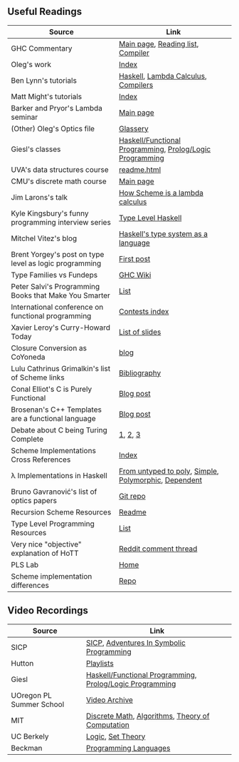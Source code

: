 ## Useful Readings 


| Source |  Link |
| ------ | ----- |
| GHC Commentary | [Main page](https://gitlab.haskell.org/ghc/ghc/-/wikis/commentary), [Reading list](https://gitlab.haskell.org/ghc/ghc/-/wikis/reading-list), [Compiler](https://gitlab.haskell.org/ghc/ghc/-/wikis/commentary/compiler) | 
| Oleg's work | [Index](https://okmij.org/ftp/) |
| Ben Lynn's tutorials | [Haskell](https://crypto.stanford.edu/~blynn/haskell/), [Lambda Calculus](https://crypto.stanford.edu/~blynn/lambda/), [Compilers](https://crypto.stanford.edu/~blynn/compiler/) | 
| Matt Might's tutorials | [Index](https://matt.might.net/articles/) |
| Barker and Pryor's Lambda seminar | [Main page](http://lambda.jimpryor.net/) |
| (Other) Oleg's Optics file | [Glassery](http://oleg.fi/gists/posts/2017-04-18-glassery.html) |
| Giesl's classes | [Haskell/Functional Programming](https://verify.rwth-aachen.de/fp16/), [Prolog/Logic Programming](https://verify.rwth-aachen.de/lp17/) |
| UVA's data structures course | [readme.html](https://uva-cs.github.io/pdr/readme.html) |
| CMU's discrete math course | [Main page](https://www.cs.cmu.edu/~sutner/CDM/) |
| Jim Larons's talk | [How Scheme is a lambda calculus](https://www.cs.unc.edu/~stotts/723/Lambda/scheme.html) |
| Kyle Kingsbury's funny programming interview series | [Type Level Haskell](https://aphyr.com/posts/342-typing-the-technical-interview) |
| Mitchel Vitez's blog | [Haskell's type system as a language](https://vitez.me/hts-language) |
| Brent Yorgey's post on type level as logic programming | [First post](https://byorgey.wordpress.com/2010/06/29/typed-type-level-programming-in-haskell-part-i-functional-dependencies/) |
| Type Families vs Fundeps | [GHC Wiki](https://gitlab.haskell.org/ghc/ghc/-/wikis/tf-vs-fd) |
| Peter Salvi's Programming Books that Make You Smarter | [List](http://salvi.chaosnet.org/texts/programming.html) |
| International conference on functional programming | [Contests index](https://www.icfpconference.org/contest.html) |
| Xavier Leroy's Curry-Howard Today | [List of slides](https://xavierleroy.org/CdF/2018-2019/) |
| Closure Conversion as CoYoneda | [blog](https://prl.ccs.neu.edu/blog/2017/08/28/closure-conversion-as-coyoneda/) |
| Lulu Cathrinus Grimalkin's list of Scheme links  | [Bibliography](https://web.archive.org/web/20220507231815/https://erkin.party/scheme/bibliography/) |
| Conal Elliot's C is Purely Functional | [Blog post](http://conal.net/blog/posts/the-c-language-is-purely-functional) |
| Brosenan's C++ Templates are a functional language | [Blog post](https://cloudalion.org/2016/09/08/c-is-a-dynamic-pure-functional-programming-language/) |
| Debate about C being Turing Complete | [1](https://cs.stackexchange.com/questions/60965/is-c-actually-turing-complete), [2](https://memo.barrucadu.co.uk/c-is-not-turing-complete.html), [3](https://stackoverflow.com/questions/3136686/is-the-c99-preprocessor-turing-complete/3136798#3136798) |
| Scheme Implementations Cross References | [Index](https://practical-scheme.net/wiliki/schemexref.cgi) |
| λ Implementations in Haskell | [From untyped to poly](https://www.parsonsmatt.org/2021/11/30/rank_n_types_via_lambda_calculus.html),  [Simple](https://gitlab.com/goldfirere/stitch), [Polymorphic](https://github.com/sweirich/challenge/tree/canon/debruijn), [Dependent](https://github.com/sweirich/pi-forall) |
| Bruno Gavranović's list of optics papers | [Git repo](https://github.com/bgavran/Lens_Resources) |
| Recursion Scheme Resources | [Readme](https://github.com/passy/awesome-recursion-schemes) |
| Type Level Programming Resources | [List](https://github.com/dewey92/typed-fp-good-reads) |
| Very nice "objective" explanation of HoTT | [Reddit comment thread](https://www.reddit.com/r/math/comments/45qqnh/what_is_homotopy_type_theory_and_what/d002ei5/) |
| PLS Lab | [Home](https://www.pls-lab.org/) |
| Scheme implementation differences | [Repo](https://github.com/schemedoc/guide) | 


## Video Recordings

| Source | Link |
| -------| ---- |
| SICP | [SICP](https://www.youtube.com/playlist?list=PLE18841CABEA24090), [Adventures In Symbolic Programming](https://archive.org/details/adventures-in-advanced-symbolic-programming) |
| Hutton | [Playlists](https://www.youtube.com/c/GrahamHuttonNotts/playlists) | 
| Giesl | [Haskell/Functional Programming](https://video.fsmpi.rwth-aachen.de/12ss-funkprog), [Prolog/Logic Programming](https://www.youtube.com/playlist?list=PLMmdR0k6MsowRDYrU4jH3-9ooRgDHg-9l) |
| UOregon PL Summer School | [Video Archive](https://www.cs.uoregon.edu/research/summerschool/archives.html) |
| MIT | [Discrete Math](https://www.youtube.com/playlist?list=PLB7540DEDD482705B), [Algorithms](https://www.youtube.com/playlist?list=PLUl4u3cNGP63EdVPNLG3ToM6LaEUuStEY), [Theory of Computation](https://www.youtube.com/playlist?list=PLUl4u3cNGP60_JNv2MmK3wkOt9syvfQWY) | 
| UC Berkely | [Logic](https://www.youtube.com/playlist?list=PLjJhPCaCziSRSUtQiTA_yx5TJ76G_EqUJ), [Set Theory](https://www.youtube.com/playlist?list=PLjJhPCaCziSQyON7NLc8Ac8ibdm6_iDQf) | 
| Beckman | [Programming Languages](https://mattox.netlify.app/teaching/cs421-programming-languages/) |
